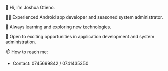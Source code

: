 👋 Hi, I’m Joshua Otieno.

👨‍💻 Experienced Android app developer and seasoned system administrator.

🌱 Always learning and exploring new technologies.

💼 Open to exciting opportunities in application development and system administration.

📫 How to reach me:
   - Contact: 0745699842 / 0741435350
